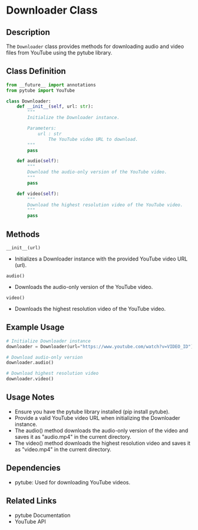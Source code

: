# Downloader Class

## Description

The `Downloader` class provides methods for downloading audio and video files from YouTube using the pytube library.

## Class Definition
```python
from __future__ import annotations
from pytube import YouTube

class Downloader:
    def __init__(self, url: str):
        """
        Initialize the Downloader instance.

        Parameters:
            url : str
                The YouTube video URL to download.
        """
        pass

    def audio(self):
        """
        Download the audio-only version of the YouTube video.
        """
        pass

    def video(self):
        """
        Download the highest resolution video of the YouTube video.
        """
        pass
```
## Methods

`__init__(url)`
- Initializes a Downloader instance with the provided YouTube video URL (url).

`audio()`
- Downloads the audio-only version of the YouTube video.

`video()`
- Downloads the highest resolution video of the YouTube video.

## Example Usage
```python
# Initialize Downloader instance
downloader = Downloader(url="https://www.youtube.com/watch?v=VIDEO_ID")

# Download audio-only version
downloader.audio()

# Download highest resolution video
downloader.video()
```
## Usage Notes

- Ensure you have the pytube library installed (pip install pytube).
- Provide a valid YouTube video URL when initializing the Downloader instance.
- The audio() method downloads the audio-only version of the video and saves it as "audio.mp4" in the current directory.
- The video() method downloads the highest resolution video and saves it as "video.mp4" in the current directory.

## Dependencies

- pytube: Used for downloading YouTube videos.

## Related Links

- pytube Documentation
- YouTube API
